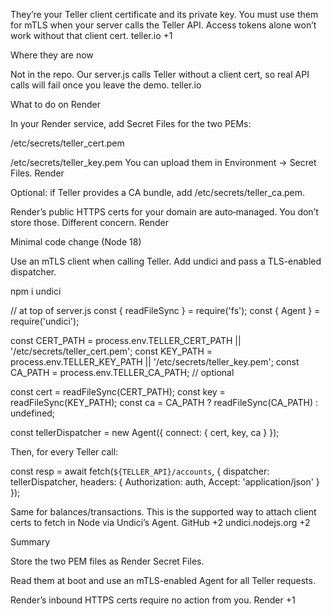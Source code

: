 They’re your Teller client certificate and its private key. You must use them for mTLS when your server calls the Teller API. Access tokens alone won’t work without that client cert. 
teller.io
+1

Where they are now

Not in the repo. Our server.js calls Teller without a client cert, so real API calls will fail once you leave the demo. 
teller.io

What to do on Render

In your Render service, add Secret Files for the two PEMs:

/etc/secrets/teller_cert.pem

/etc/secrets/teller_key.pem
You can upload them in Environment → Secret Files. 
Render

Optional: if Teller provides a CA bundle, add /etc/secrets/teller_ca.pem.

Render’s public HTTPS certs for your domain are auto‑managed. You don’t store those. Different concern. 
Render

Minimal code change (Node 18)

Use an mTLS client when calling Teller. Add undici and pass a TLS-enabled dispatcher.

npm i undici

// at top of server.js
const { readFileSync } = require('fs');
const { Agent } = require('undici');

const CERT_PATH = process.env.TELLER_CERT_PATH || '/etc/secrets/teller_cert.pem';
const KEY_PATH  = process.env.TELLER_KEY_PATH  || '/etc/secrets/teller_key.pem';
const CA_PATH   = process.env.TELLER_CA_PATH; // optional

const cert = readFileSync(CERT_PATH);
const key  = readFileSync(KEY_PATH);
const ca   = CA_PATH ? readFileSync(CA_PATH) : undefined;

const tellerDispatcher = new Agent({ connect: { cert, key, ca } });


Then, for every Teller call:

const resp = await fetch(`${TELLER_API}/accounts`, {
  dispatcher: tellerDispatcher,
  headers: { Authorization: auth, Accept: 'application/json' }
});


Same for balances/transactions. This is the supported way to attach client certs to fetch in Node via Undici’s Agent. 
GitHub
+2
undici.nodejs.org
+2

Summary

Store the two PEM files as Render Secret Files.

Read them at boot and use an mTLS-enabled Agent for all Teller requests.

Render’s inbound HTTPS certs require no action from you. 
Render
+1